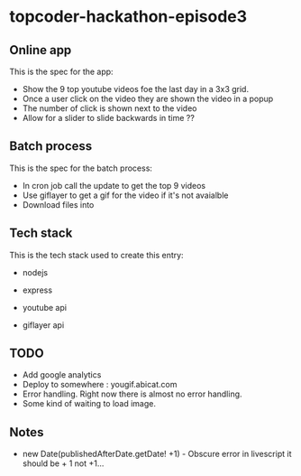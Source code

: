 # topcoder-hackathon-episode3

## Online app
This is the spec for the app:
* Show the 9 top youtube videos foe the last day in a 3x3 grid.
* Once a user click on the video they are shown the video in a popup
* The number of click is shown next to the video
* Allow for a slider to slide backwards in time ??

## Batch process
This is the spec for the batch process:
* In cron job call the update to get the top 9 videos
* Use giflayer to get a gif for the video if it's not avaialble
* Download files into

## Tech stack
This is the tech stack used to create this entry:
* nodejs
* express

* youtube api
* giflayer api

## TODO
* Add google analytics
* Deploy to somewhere : yougif.abicat.com
* Error handling. Right now there is almost no error handling.
* Some kind of waiting to load image.


## Notes
* new Date(publishedAfterDate.getDate! +1) - Obscure error in livescript it should be + 1 not +1...
